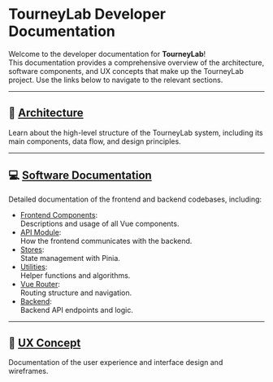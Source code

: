 # TourneyLab Developer Documentation

Welcome to the developer documentation for **TourneyLab**!  
This documentation provides a comprehensive overview of the architecture, software components, and UX concepts that make up the TourneyLab project. Use the links below to navigate to the relevant sections.

---

## 📐 [Architecture](architecture/index.md)
Learn about the high-level structure of the TourneyLab system, including its main components, data flow, and design principles.

---

## 💻 [Software Documentation](software-doc/index.md)
Detailed documentation of the frontend and backend codebases, including:
- [Frontend Components](software-doc/frontend/components/index.md):  
  Descriptions and usage of all Vue components.
- [API Module](software-doc/frontend/api-module/index.md):  
  How the frontend communicates with the backend.
- [Stores](software-doc/frontend/stores/index.md):  
  State management with Pinia.
- [Utilities](software-doc/frontend/utils/index.md):  
  Helper functions and algorithms.
- [Vue Router](software-doc/frontend/vue-router/):  
  Routing structure and navigation.
- [Backend](software-doc/backend/api):  
  Backend API endpoints and logic.

---

## 🎨 [UX Concept](ux-concept/wireframe.md)
Documentation of the user experience and interface design and wireframes.

